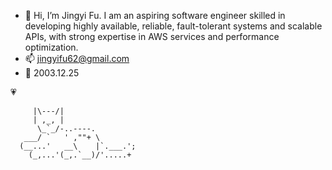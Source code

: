 - 🪽  Hi, I’m Jingyi Fu. I am an aspiring software engineer skilled in developing highly available, reliable, fault-tolerant systems and scalable APIs, with strong expertise in AWS services and performance optimization.
- 📫  jingyifu62@gmail.com
- 🎂  2003.12.25



💗

         |\---/|
         | ,_, |
          \_`_/-..----.
       ___/ `   ' ,""+ \ 
      (__...'   __\    |`.___.';
        (_,...'(_,.`__)/'.....+
